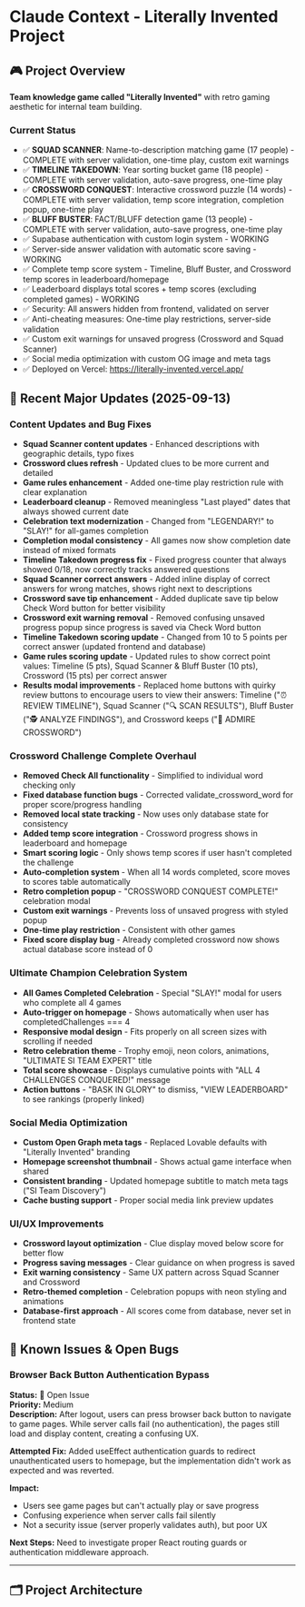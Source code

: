 # Claude Context - Literally Invented Project

## 🎮 Project Overview
**Team knowledge game called "Literally Invented"** with retro gaming aesthetic for internal team building.

### Current Status
- ✅ **SQUAD SCANNER**: Name-to-description matching game (17 people) - COMPLETE with server validation, one-time play, custom exit warnings
- ✅ **TIMELINE TAKEDOWN**: Year sorting bucket game (18 people) - COMPLETE with server validation, auto-save progress, one-time play
- ✅ **CROSSWORD CONQUEST**: Interactive crossword puzzle (14 words) - COMPLETE with server validation, temp score integration, completion popup, one-time play
- ✅ **BLUFF BUSTER**: FACT/BLUFF detection game (13 people) - COMPLETE with server validation, auto-save progress, one-time play
- ✅ Supabase authentication with custom login system - WORKING
- ✅ Server-side answer validation with automatic score saving - WORKING
- ✅ Complete temp score system - Timeline, Bluff Buster, and Crossword temp scores in leaderboard/homepage
- ✅ Leaderboard displays total scores + temp scores (excluding completed games) - WORKING
- ✅ Security: All answers hidden from frontend, validated on server
- ✅ Anti-cheating measures: One-time play restrictions, server-side validation
- ✅ Custom exit warnings for unsaved progress (Crossword and Squad Scanner)
- ✅ Social media optimization with custom OG image and meta tags
- ✅ Deployed on Vercel: https://literally-invented.vercel.app/

## 🔧 Recent Major Updates (2025-09-13)

### Content Updates and Bug Fixes
- **Squad Scanner content updates** - Enhanced descriptions with geographic details, typo fixes
- **Crossword clues refresh** - Updated clues to be more current and detailed
- **Game rules enhancement** - Added one-time play restriction rule with clear explanation
- **Leaderboard cleanup** - Removed meaningless "Last played" dates that always showed current date
- **Celebration text modernization** - Changed from "LEGENDARY!" to "SLAY!" for all-games completion
- **Completion modal consistency** - All games now show completion date instead of mixed formats
- **Timeline Takedown progress fix** - Fixed progress counter that always showed 0/18, now correctly tracks answered questions
- **Squad Scanner correct answers** - Added inline display of correct answers for wrong matches, shows right next to descriptions
- **Crossword save tip enhancement** - Added duplicate save tip below Check Word button for better visibility
- **Crossword exit warning removal** - Removed confusing unsaved progress popup since progress is saved via Check Word button
- **Timeline Takedown scoring update** - Changed from 10 to 5 points per correct answer (updated frontend and database)
- **Game rules scoring update** - Updated rules to show correct point values: Timeline (5 pts), Squad Scanner & Bluff Buster (10 pts), Crossword (15 pts) per correct answer
- **Results modal improvements** - Replaced home buttons with quirky review buttons to encourage users to view their answers: Timeline ("⏰ REVIEW TIMELINE"), Squad Scanner ("🔍 SCAN RESULTS"), Bluff Buster ("🕵️ ANALYZE FINDINGS"), and Crossword keeps ("🧩 ADMIRE CROSSWORD")

### Crossword Challenge Complete Overhaul
- **Removed Check All functionality** - Simplified to individual word checking only
- **Fixed database function bugs** - Corrected validate_crossword_word for proper score/progress handling
- **Removed local state tracking** - Now uses only database state for consistency
- **Added temp score integration** - Crossword progress shows in leaderboard and homepage
- **Smart scoring logic** - Only shows temp scores if user hasn't completed the challenge
- **Auto-completion system** - When all 14 words completed, score moves to scores table automatically
- **Retro completion popup** - "CROSSWORD CONQUEST COMPLETE!" celebration modal
- **Custom exit warnings** - Prevents loss of unsaved progress with styled popup
- **One-time play restriction** - Consistent with other games
- **Fixed score display bug** - Already completed crossword now shows actual database score instead of 0

### Ultimate Champion Celebration System
- **All Games Completed Celebration** - Special "SLAY!" modal for users who complete all 4 games
- **Auto-trigger on homepage** - Shows automatically when user has completedChallenges === 4
- **Responsive modal design** - Fits properly on all screen sizes with scrolling if needed
- **Retro celebration theme** - Trophy emoji, neon colors, animations, "ULTIMATE SI TEAM EXPERT" title
- **Total score showcase** - Displays cumulative points with "ALL 4 CHALLENGES CONQUERED!" message
- **Action buttons** - "BASK IN GLORY" to dismiss, "VIEW LEADERBOARD" to see rankings (properly linked)

### Social Media Optimization
- **Custom Open Graph meta tags** - Replaced Lovable defaults with "Literally Invented" branding
- **Homepage screenshot thumbnail** - Shows actual game interface when shared
- **Consistent branding** - Updated homepage subtitle to match meta tags ("SI Team Discovery")
- **Cache busting support** - Proper social media link preview updates

### UI/UX Improvements
- **Crossword layout optimization** - Clue display moved below score for better flow
- **Progress saving messages** - Clear guidance on when progress is saved
- **Exit warning consistency** - Same UX pattern across Squad Scanner and Crossword
- **Retro-themed completion** - Celebration popups with neon styling and animations
- **Database-first approach** - All scores come from database, never set in frontend state

## 🐛 Known Issues & Open Bugs

### Browser Back Button Authentication Bypass
**Status:** 🔴 Open Issue  
**Priority:** Medium  
**Description:** After logout, users can press browser back button to navigate to game pages. While server calls fail (no authentication), the pages still load and display content, creating a confusing UX.

**Attempted Fix:** Added useEffect authentication guards to redirect unauthenticated users to homepage, but the implementation didn't work as expected and was reverted.

**Impact:** 
- Users see game pages but can't actually play or save progress
- Confusing experience when server calls fail silently
- Not a security issue (server properly validates auth), but poor UX

**Next Steps:** Need to investigate proper React routing guards or authentication middleware approach.

---

## 🗂️ Project Architecture
